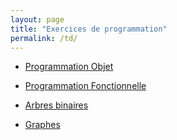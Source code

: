 ```yaml
---
layout: page
title: "Exercices de programmation"
permalink: /td/
---
```


- [Programmation Objet](./poo/)

- [Programmation Fonctionnelle](./functional/)

- [Arbres binaires](./arbres/)

- [Graphes](./graphes/)
